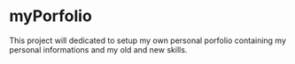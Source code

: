 # myPorfolio

This project will dedicated to setup my own personal porfolio containing my personal 
informations and my old and new skills.